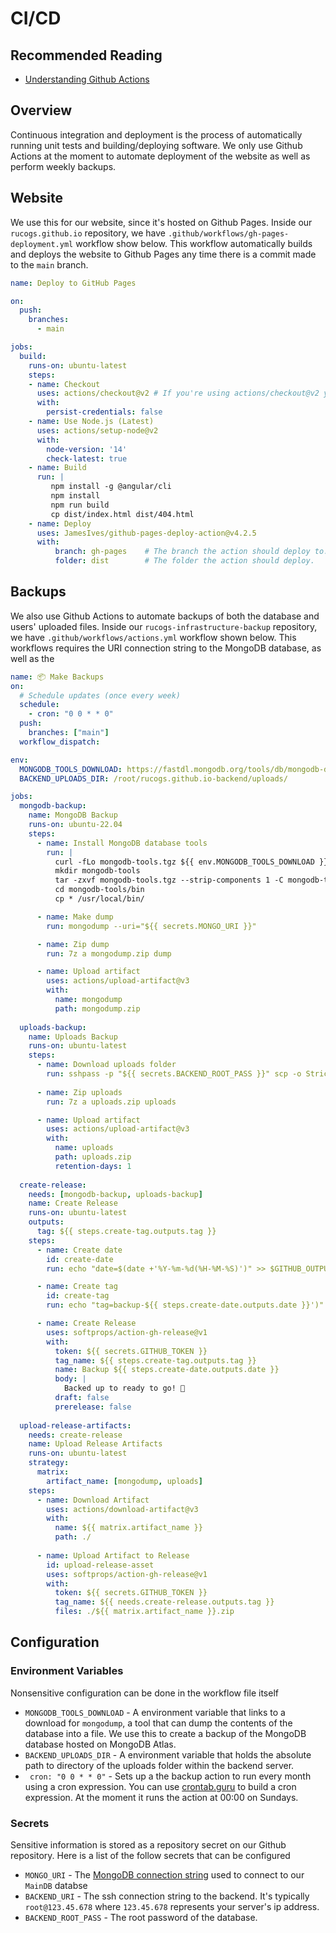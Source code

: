 # CI/CD

## Recommended Reading

- [Understanding Github Actions](https://docs.github.com/en/actions/learn-github-actions/understanding-github-actions)

## Overview

Continuous integration and deployment is the process of automatically running unit tests and building/deploying software. We only use Github Actions at the moment to automate deployment of the website as well as perform weekly backups.

## Website

We use this for our website, since it's hosted on Github Pages. Inside our `rucogs.github.io` repository, we have `.github/workflows/gh-pages-deployment.yml` workflow show below. This workflow automatically builds and deploys the website to Github Pages any time there is a commit made to the `main` branch. 

```yaml
name: Deploy to GitHub Pages

on:
  push: 
    branches:   
      - main

jobs:
  build:
    runs-on: ubuntu-latest
    steps:
    - name: Checkout
      uses: actions/checkout@v2 # If you're using actions/checkout@v2 you must set persist-credentials to false in most cases for the deployment to work correctly.
      with:
        persist-credentials: false
    - name: Use Node.js (Latest)
      uses: actions/setup-node@v2
      with:
        node-version: '14'
        check-latest: true
    - name: Build
      run: |
         npm install -g @angular/cli
         npm install
         npm run build
         cp dist/index.html dist/404.html
    - name: Deploy
      uses: JamesIves/github-pages-deploy-action@v4.2.5
      with:
          branch: gh-pages    # The branch the action should deploy to.
          folder: dist        # The folder the action should deploy.
```

## Backups

We also use Github Actions to automate backups of both the database and users' uploaded files. Inside our `rucogs-infrastructure-backup` repository, we have `.github/workflows/actions.yml` workflow shown below. This workflows requires the URI connection string to the MongoDB database, as well as the 


```yaml
name: 📦 Make Backups
on:
  # Schedule updates (once every week)
  schedule:
    - cron: "0 0 * * 0"
  push:
    branches: ["main"]
  workflow_dispatch:

env:
  MONGODB_TOOLS_DOWNLOAD: https://fastdl.mongodb.org/tools/db/mongodb-database-tools-ubuntu2204-x86_64-100.6.1.tgz
  BACKEND_UPLOADS_DIR: /root/rucogs.github.io-backend/uploads/

jobs:
  mongodb-backup:
    name: MongoDB Backup
    runs-on: ubuntu-22.04
    steps:
      - name: Install MongoDB database tools
        run: |
          curl -fLo mongodb-tools.tgz ${{ env.MONGODB_TOOLS_DOWNLOAD }}
          mkdir mongodb-tools
          tar -zxvf mongodb-tools.tgz --strip-components 1 -C mongodb-tools
          cd mongodb-tools/bin
          cp * /usr/local/bin/

      - name: Make dump
        run: mongodump --uri="${{ secrets.MONGO_URI }}"

      - name: Zip dump
        run: 7z a mongodump.zip dump

      - name: Upload artifact
        uses: actions/upload-artifact@v3
        with:
          name: mongodump
          path: mongodump.zip   
  
  uploads-backup:
    name: Uploads Backup
    runs-on: ubuntu-latest
    steps:
      - name: Download uploads folder
        run: sshpass -p "${{ secrets.BACKEND_ROOT_PASS }}" scp -o StrictHostKeyChecking=no -r "${{ secrets.BACKEND_URI }}:${{ env.BACKEND_UPLOADS_DIR }}" ./uploads
        
      - name: Zip uploads
        run: 7z a uploads.zip uploads

      - name: Upload artifact
        uses: actions/upload-artifact@v3
        with:
          name: uploads
          path: uploads.zip
          retention-days: 1
  
  create-release:
    needs: [mongodb-backup, uploads-backup]
    name: Create Release
    runs-on: ubuntu-latest
    outputs:
      tag: ${{ steps.create-tag.outputs.tag }}
    steps:
      - name: Create date
        id: create-date
        run: echo "date=$(date +'%Y-%m-%d(%H-%M-%S)')" >> $GITHUB_OUTPUT

      - name: Create tag
        id: create-tag
        run: echo "tag=backup-${{ steps.create-date.outputs.date }}')" >> $GITHUB_OUTPUT

      - name: Create Release
        uses: softprops/action-gh-release@v1
        with:
          token: ${{ secrets.GITHUB_TOKEN }}
          tag_name: ${{ steps.create-tag.outputs.tag }}
          name: Backup ${{ steps.create-date.outputs.date }}
          body: |
            Backed up to ready to go! 🚀
          draft: false
          prerelease: false
    
  upload-release-artifacts:
    needs: create-release
    name: Upload Release Artifacts
    runs-on: ubuntu-latest
    strategy:
      matrix:
        artifact_name: [mongodump, uploads]
    steps:
      - name: Download Artifact
        uses: actions/download-artifact@v3
        with:
          name: ${{ matrix.artifact_name }}
          path: ./
      
      - name: Upload Artifact to Release
        id: upload-release-asset
        uses: softprops/action-gh-release@v1
        with:
          token: ${{ secrets.GITHUB_TOKEN }}
          tag_name: ${{ needs.create-release.outputs.tag }}
          files: ./${{ matrix.artifact_name }}.zip
```

## Configuration

### Environment Variables

Nonsensitive configuration can be done in the workflow file itself 

- `MONGODB_TOOLS_DOWNLOAD` - A environment variable that links to a download for `mongodump`, a tool that can dump the contents of the database into a file.
  We use this to create a backup of the MongoDB database hosted on MongoDB Atlas.
- `BACKEND_UPLOADS_DIR` - A environment variable that holds the absolute path to directory of the uploads folder within the backend server. 
- ` cron: "0 0 * * 0"` - Sets up a the backup action to run every month using a cron expression. You can use [crontab.guru](https://crontab.guru/) to build a cron expression. 
  At the moment it runs the action at 00:00 on Sundays. 

### Secrets 

Sensitive information is stored as a repository secret on our Github repository. Here is a list of the follow secrets that can be configured

- `MONGO_URI` - The [MongoDB connection string](https://www.mongodb.com/docs/manual/reference/connection-string/) used to connect to our `MainDB` databse
- `BACKEND_URI` - The ssh connection string to the backend. It's typically `root@123.45.678` where `123.45.678` represents your server's ip address.
- `BACKEND_ROOT_PASS` - The root password of the database.